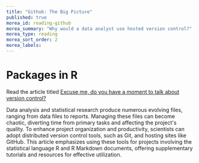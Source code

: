 ```yaml
---
title: "Github: The Big Picture"
published: true
morea_id: reading-github
morea_summary: "Why would a data analyst use hosted version control?"
morea_type: reading
morea_sort_order: 2
morea_labels:
---
```


# Packages in R


Read the article titled  [Excuse me, do you have a moment to talk about version control?](https://peerj.com/preprints/3159v2/)


Data analysis and statistical research produce numerous evolving files, ranging from data files to reports. Managing these files can become chaotic, diverting time from primary tasks and affecting the project's quality. To enhance project organization and productivity, scientists can adopt distributed version control tools, such as Git, and hosting sites like GitHub. This article emphasizes using these tools for projects involving the statistical language R and R Markdown documents, offering supplementary tutorials and resources for effective utilization.




